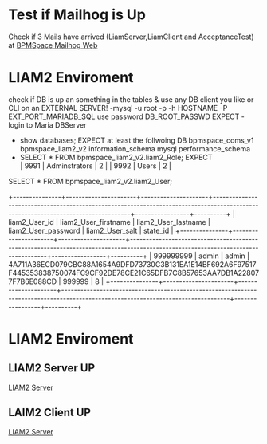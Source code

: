 
# Test if Mailhog is Up
Check if 3 Mails have arrived (LiamServer,LiamClient and AcceptanceTest) at [BPMSpace Mailhog Web](http://HOSTNAME:EXT_PORT_MAILHOG_HTTP)
# LIAM2 Enviroment
check if DB is up an something in the tables & use any DB client you like or CLI on an EXTERNAL SERVER!
-mysql -u root -p -h HOSTNAME -P EXT_PORT_MARIADB_SQL use password DB_ROOT_PASSWD
 EXPECT - login to Maria DBServer
- show databases;
  EXPECT at least the follwoing DB
  bpmspace_coms_v1
  bpmspace_liam2_v2
  information_schema
  mysql
  performance_schema
- SELECT * FROM bpmspace_liam2_v2.liam2_Role;
EXPECT  
|          9991 | Adminstrators   |        2 |
|          9992 | Users           |        2 |

SELECT * FROM bpmspace_liam2_v2.liam2_User;


+---------------+----------------------+---------------------+----------------------------------------------------------------------------------------------------------------------------------+-----------------+----------+
| liam2_User_id | liam2_User_firstname | liam2_User_lastname | liam2_User_password                                                                                                              | liam2_User_salt | state_id |
+---------------+----------------------+---------------------+----------------------------------------------------------------------------------------------------------------------------------+-----------------+----------+
|     999999999 | admin                | admin               | 4A711A36ECD079CBC88A1654A9DFD73730C3B131EA1E14BF692A6F97517F445353838750074FC9CF92DE78CE21C65DFB7C8B57653AA7DB1A228077F7B6E088CD | 999999          |        8 |
+---------------+----------------------+---------------------+----------------------------------------------------------------------------------------------------------------------------------+-----------------+----------+


# LIAM2 Enviroment
## LIAM2 Server UP
[LIAM2 Server](http://HOSTNAME:EXT_PORT_LIAM2_HTTP)
## LAIM2 Client UP
[LIAM2 Server](http://HOSTNAME:EXT_PORT_LIAM2_CLIENT_HTTP)
